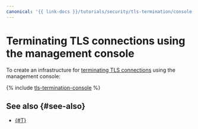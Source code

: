 ```yaml
---
canonical: '{{ link-docs }}/tutorials/security/tls-termination/console'
---
```


# Terminating TLS connections using the management console

To create an infrastructure for [terminating TLS connections](index.md) using the management console:

{% include [tls-termination-console](../../../../_tutorials/security/tls-termination-console.md) %}

## See also {#see-also}

* [{#T}](terraform.md)
